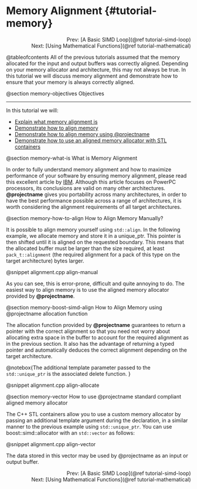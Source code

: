 Memory Alignment {#tutorial-memory}
=========

<div style="text-align: right;" markdown="1">Prev: [A Basic SIMD Loop](@ref tutorial-simd-loop)</div>
<div style="text-align: right;" markdown="1">Next: [Using Mathematical Functions](@ref tutorial-mathematical)</div>

@tableofcontents
All of the previous tutorials assumed that the memory allocated for the input and output
buffers was correctly aligned. Depending on your memory allocator and architecture,
this may not always be true. In this tutorial we will discuss memory alignment
and demonstrate how to ensure that your memory is always correctly aligned.

@section memory-objectives Objectives

-------------------------------------

In this tutorial we will:
- [Explain what memory alignment is](#memory-what-is)
- [Demonstrate how to align memory](#memory-how-to-align)
- [Demonstrate how to align memory using @projectname](#memory-boost-simd-align)
- [Demonstrate how to use an aligned memory allocator with STL containers](#memory-vector)

@section memory-what-is What is Memory Alignment

In order to fully understand memory alignment and how to maximize performance of your software by
ensuring memory alignment, please read this excellent article by [IBM](http://www.ibm.com/developerworks/library/pa-dalign/).
Although this article focuses on PowerPC processors, its conclusions are valid on many other architectures.
**@projectname** gives you portability across many architectures, in order to have the best
performance possible across a range of architectures, it is worth considering the alignment requirements
of all target architectures.

@section memory-how-to-align How to Align Memory Manually?

It is possible to align memory yourself using `std::align`. In the following example, we allocate memory
and store it in a unique_ptr. This pointer is then shifted until it is aligned on the requested boundary.
This means that the allocated buffer must be larger than the size required, at least `pack_t::alignment`
(the required alignment for a pack of this type on the target architecture) bytes larger.

@snippet alignment.cpp align-manual

As you can see, this is error-prone, difficult and quite annoying to do. The easiest
way to align memory is to use the aligned memory allocator provided by **@projectname**.

@section memory-boost-simd-align How to Align Memory using @projectname allocation function

The allocation function provided by **@projectname** guarantees to return a pointer with the correct
alignment so that you need not worry about allocating extra space in the buffer to account for the
required alignment as in the previous section. It also has the advantage of returning a typed pointer
and automatically deduces the correct alignment depending on the target architecture.

@notebox{The additional template parameter passed to the `std::unique_ptr` is the associated delete
function.
}

@snippet alignment.cpp align-allocate

@section memory-vector How to use @projectname standard compliant aligned memory allocator

The C++ STL containers allow you to use a custom memory allocator by passing
an additional template argument during the declaration, in a similar manner
to the previous example using `std::unique_ptr`. You can use boost::simd::allocator
with an `std::vector` as follows:

@snippet alignment.cpp align-vector

The data stored in this vector may be used by @projectname as an input or
output buffer.

<div style="text-align: right;" markdown="1">Prev: [A Basic SIMD Loop](@ref tutorial-simd-loop)</div>
<div style="text-align: right;" markdown="1">Next: [Using Mathematical Functions](@ref tutorial-mathematical)</div>
